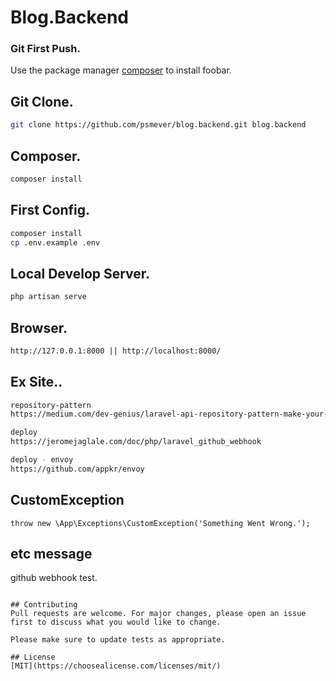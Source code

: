 # Blog.Backend

### Git First Push.
Use the package manager [composer](https://getcomposer.org/) to install foobar.

## Git Clone.

```bash
git clone https://github.com/psmever/blog.backend.git blog.backend
```

## Composer.
```bash
composer install

```

## First Config.
```bash
composer install
cp .env.example .env
```

## Local Develop Server.
```bash
php artisan serve
```

## Browser.
```bash
http://127.0.0.1:8000 || http://localhost:8000/
```

## Ex Site..
```bash
repository-pattern
https://medium.com/dev-genius/laravel-api-repository-pattern-make-your-code-more-structured-the-simple-guide-5b770da766d7

deploy
https://jeromejaglale.com/doc/php/laravel_github_webhook

deploy - envoy
https://github.com/appkr/envoy

```

## CustomException
```
throw new \App\Exceptions\CustomException('Something Went Wrong.');

```

## etc message

github webhook test.
```

## Contributing
Pull requests are welcome. For major changes, please open an issue first to discuss what you would like to change.

Please make sure to update tests as appropriate.

## License
[MIT](https://choosealicense.com/licenses/mit/)
